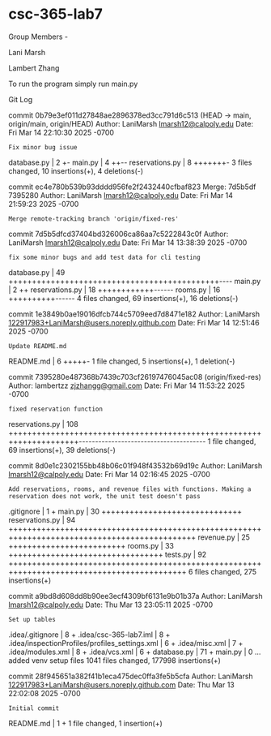 # csc-365-lab7

Group Members - 

Lani Marsh

Lambert Zhang


To run the program simply run main.py


Git Log


commit 0b79e3ef011d27848ae2896378ed3cc791d6c513 (HEAD -> main, origin/main, origin/HEAD)
Author: LaniMarsh <lmarsh12@calpoly.edu>
Date:   Fri Mar 14 22:10:30 2025 -0700

    Fix minor bug issue

 database.py     | 2 +-
 main.py         | 4 ++--
 reservations.py | 8 +++++++-
 3 files changed, 10 insertions(+), 4 deletions(-)

commit ec4e780b539b93dddd956fe2f2432440cfbaf823
Merge: 7d5b5df 7395280
Author: LaniMarsh <lmarsh12@calpoly.edu>
Date:   Fri Mar 14 21:59:23 2025 -0700

    Merge remote-tracking branch 'origin/fixed-res'

commit 7d5b5dfcd37404bd326006ca86aa7c5222843c0f
Author: LaniMarsh <lmarsh12@calpoly.edu>
Date:   Fri Mar 14 13:38:39 2025 -0700

    fix some minor bugs and add test data for cli testing

 database.py     | 49 +++++++++++++++++++++++++++++++++++++++++++++----
 main.py         |  2 ++
 reservations.py | 18 ++++++++++++------
 rooms.py        | 16 ++++++++++------
 4 files changed, 69 insertions(+), 16 deletions(-)

commit 1e3849b0ae19016dfcb744c5709eed7d8471e182
Author: LaniMarsh <122917983+LaniMarsh@users.noreply.github.com>
Date:   Fri Mar 14 12:51:46 2025 -0700

    Update README.md

 README.md | 6 +++++-
 1 file changed, 5 insertions(+), 1 deletion(-)

commit 7395280e487368b7439c703cf26197476045ac08 (origin/fixed-res)
Author: lambertzz <zjzhangg@gmail.com>
Date:   Fri Mar 14 11:53:22 2025 -0700

    fixed reservation function

 reservations.py | 108 +++++++++++++++++++++++++++++++++++++++++++++++++++++++++++++++++++++---------------------------------------
 1 file changed, 69 insertions(+), 39 deletions(-)

commit 8d0e1c2302155bb48b06c01f948f43532b69d19c
Author: LaniMarsh <lmarsh12@calpoly.edu>
Date:   Fri Mar 14 02:16:45 2025 -0700

    Add reservations, rooms, and revenue files with functions. Making a reservation does not work, the unit test doesn't pass

 .gitignore      |  1 +
 main.py         | 30 ++++++++++++++++++++++++++++++
 reservations.py | 94 ++++++++++++++++++++++++++++++++++++++++++++++++++++++++++++++++++++++++++++++++++++++++++++++
 revenue.py      | 25 +++++++++++++++++++++++++
 rooms.py        | 33 +++++++++++++++++++++++++++++++++
 tests.py        | 92 ++++++++++++++++++++++++++++++++++++++++++++++++++++++++++++++++++++++++++++++++++++++++++++
 6 files changed, 275 insertions(+)

commit a9bd8d608dd8b90ee3ecf4309bf6131e9b01b37a
Author: LaniMarsh <lmarsh12@calpoly.edu>
Date:   Thu Mar 13 23:05:11 2025 -0700

    Set up tables

 .idea/.gitignore                                                                                               |    8 +
 .idea/csc-365-lab7.iml                                                                                         |    8 +
 .idea/inspectionProfiles/profiles_settings.xml                                                                 |    6 +
 .idea/misc.xml                                                                                                 |    7 +
 .idea/modules.xml                                                                                              |    8 +
 .idea/vcs.xml                                                                                                  |    6 +
 database.py                                                                                                    |   71 +
 main.py                                                                                                        |    0
... added venv setup files
 1041 files changed, 177998 insertions(+)

commit 28f945651a382f41b1eca475dec0ffa3fe5b5cfa
Author: LaniMarsh <122917983+LaniMarsh@users.noreply.github.com>
Date:   Thu Mar 13 22:02:08 2025 -0700

    Initial commit

 README.md | 1 +
 1 file changed, 1 insertion(+)
